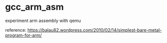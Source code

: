 # gcc_arm_asm
experiment arm assembly with qemu

reference:
  https://balau82.wordpress.com/2010/02/14/simplest-bare-metal-program-for-arm/
